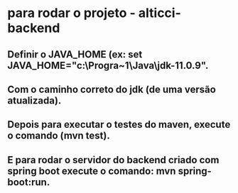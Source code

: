 # para rodar o projeto - alticci-backend

## Definir o JAVA_HOME (ex: set JAVA_HOME="c:\Progra~1\Java\jdk-11.0.9".
## Com o caminho correto do jdk (de uma versão atualizada).
## Depois para executar o testes do maven, execute o comando (mvn test).
## E para rodar o servidor do backend criado com spring boot execute o comando: mvn spring-boot:run.
